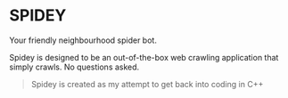 # SPIDEY

Your friendly neighbourhood spider bot.

Spidey is designed to be an out-of-the-box web crawling application that simply crawls. No questions asked.

> Spidey is created as my attempt to get back into coding in C++
